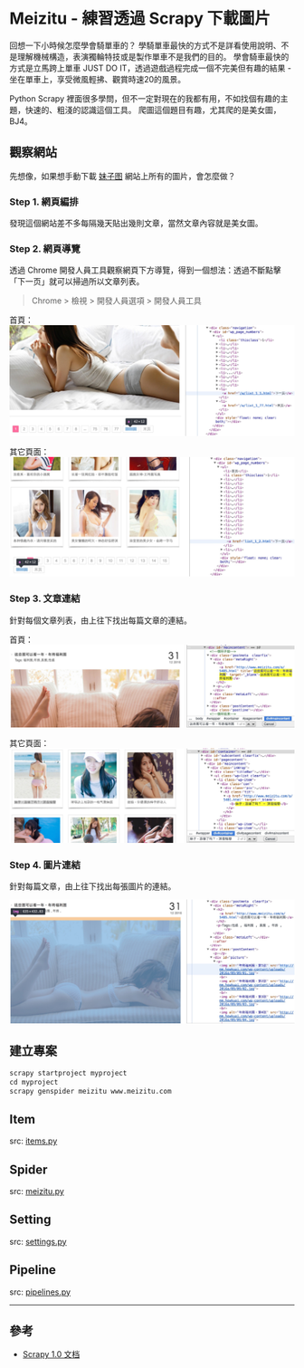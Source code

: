 # Meizitu - 練習透過 Scrapy 下載圖片

回想一下小時候怎麼學會騎單車的？
學騎單車最快的方式不是詳看使用說明、不是理解機械構造，表演獨輪特技或是製作單車不是我們的目的。
學會騎車最快的方式是立馬跨上單車 JUST DO IT，透過遊戲過程完成一個不完美但有趣的結果 - 坐在單車上，享受微風輕拂、觀賞時速20的風景。

Python Scrapy 裡面很多學問，但不一定對現在的我都有用，不如找個有趣的主題，快速的、粗淺的認識這個工具。
爬圖這個題目有趣，尤其爬的是美女圖，BJ4。

## 觀察網站

先想像，如果想手動下載 [妹子图](http://www.meizitu.com/) 網站上所有的圖片，會怎麼做？

### Step 1. 網頁編排

發現這個網站差不多每隔幾天貼出幾則文章，當然文章內容就是美女圖。

### Step 2. 網頁導覽

透過 Chrome 開發人員工具觀察網頁下方導覽，得到一個想法：透過不斷點擊「下一页」就可以掃過所以文章列表。

> Chrome > 檢視 > 開發人員選項 > 開發人員工具

首頁：
![](pictures/meizitu-navigation-homepage.jpg)

其它頁面：
![](pictures/meizitu-navigation-otherpages.jpg)

### Step 3. 文章連結

針對每個文章列表，由上往下找出每篇文章的連結。

首頁：
![](pictures/meizitu-post-homepage.jpg)

其它頁面：
![](pictures/meizitu-post-otherpages.jpg)

### Step 4. 圖片連結

針對每篇文章，由上往下找出每張圖片的連結。

![](pictures/meizitu-postContent.jpg)

## 建立專案
```shell
scrapy startproject myproject
cd myproject
scrapy genspider meizitu www.meizitu.com
```

## Item
src: [items.py](myproject/myproject/items.py)

## Spider
src: [meizitu.py](myproject/myproject/spiders/meizitu.py)

## Setting
src: [settings.py](myproject/myproject/settings.py)

## Pipeline
src: [pipelines.py](myproject/myproject/pipelines.py)

---
## 參考
- [Scrapy 1.0 文档](http://scrapy-chs.readthedocs.io/zh_CN/1.0/index.html)

